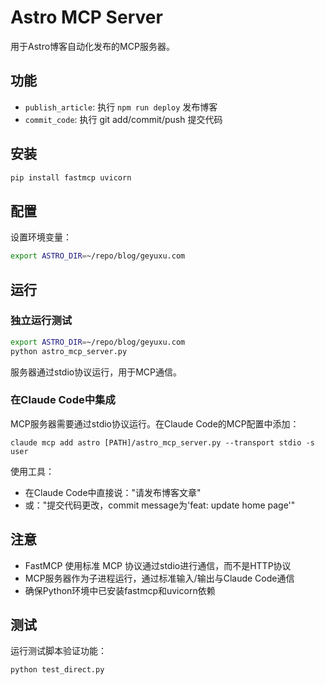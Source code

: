 # Astro MCP Server

用于Astro博客自动化发布的MCP服务器。

## 功能

- `publish_article`: 执行 `npm run deploy` 发布博客
- `commit_code`: 执行 git add/commit/push 提交代码

## 安装

```bash
pip install fastmcp uvicorn
```

## 配置

设置环境变量：
```bash
export ASTRO_DIR=~/repo/blog/geyuxu.com
```

## 运行

### 独立运行测试
```bash
export ASTRO_DIR=~/repo/blog/geyuxu.com
python astro_mcp_server.py
```
服务器通过stdio协议运行，用于MCP通信。

### 在Claude Code中集成

MCP服务器需要通过stdio协议运行。在Claude Code的MCP配置中添加：

```
claude mcp add astro [PATH]/astro_mcp_server.py --transport stdio -s user
```

使用工具：
   - 在Claude Code中直接说："请发布博客文章"
   - 或："提交代码更改，commit message为'feat: update home page'"

## 注意

- FastMCP 使用标准 MCP 协议通过stdio进行通信，而不是HTTP协议
- MCP服务器作为子进程运行，通过标准输入/输出与Claude Code通信
- 确保Python环境中已安装fastmcp和uvicorn依赖

## 测试

运行测试脚本验证功能：
```bash
python test_direct.py
```